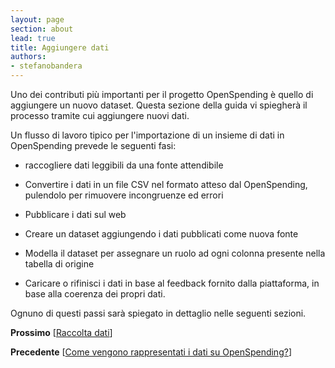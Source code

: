 ```yaml
---
layout: page
section: about
lead: true
title: Aggiungere dati
authors:
- stefanobandera
---
```

Uno dei contributi più importanti per il progetto OpenSpending è quello di aggiungere un nuovo dataset. Questa sezione della guida vi spiegherà il processo tramite cui aggiungere nuovi dati.

Un flusso di lavoro tipico per l'importazione di un insieme di dati in OpenSpending prevede le seguenti fasi:

* raccogliere dati leggibili da una fonte attendibile

* Convertire i dati in un file CSV nel formato atteso dal OpenSpending, pulendolo per rimuovere incongruenze ed errori

* Pubblicare i dati sul web

* Creare un dataset aggiungendo i dati pubblicati come nuova fonte

* Modella il dataset per assegnare un ruolo ad ogni colonna presente nella tabella di origine

* Caricare o rifinisci i dati in base al feedback fornito dalla piattaforma, in base alla coerenza dei propri dati.

Ognuno di questi passi sarà spiegato in dettaglio nelle seguenti sezioni.

**Prossimo** [<a href="../raccolta-dati/">Raccolta dati</a>]

**Precedente** [<a href="../come-vengono-rappresentati-i-dati-su-openspending/">Come vengono rappresentati i dati su OpenSpending?</a>]
